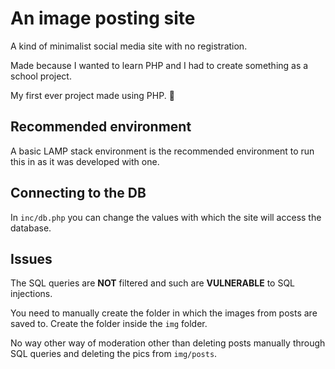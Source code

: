 # An image posting site
A kind of minimalist social media site with no registration.

Made because I wanted to learn PHP and I had to create something as a school project.

My first ever project made using PHP. 🎉

## Recommended environment
A basic LAMP stack environment is the recommended environment to run this in as it was developed with one.

## Connecting to the DB
In `inc/db.php` you can change the values with which the site will access the database.

## Issues
The SQL queries are **NOT** filtered and such are **VULNERABLE** to SQL injections.

You need to manually create the folder in which the images from posts are saved to. Create the folder inside the `img` folder.

No way other way of moderation other than deleting posts manually through SQL queries and deleting the pics from `img/posts`.
